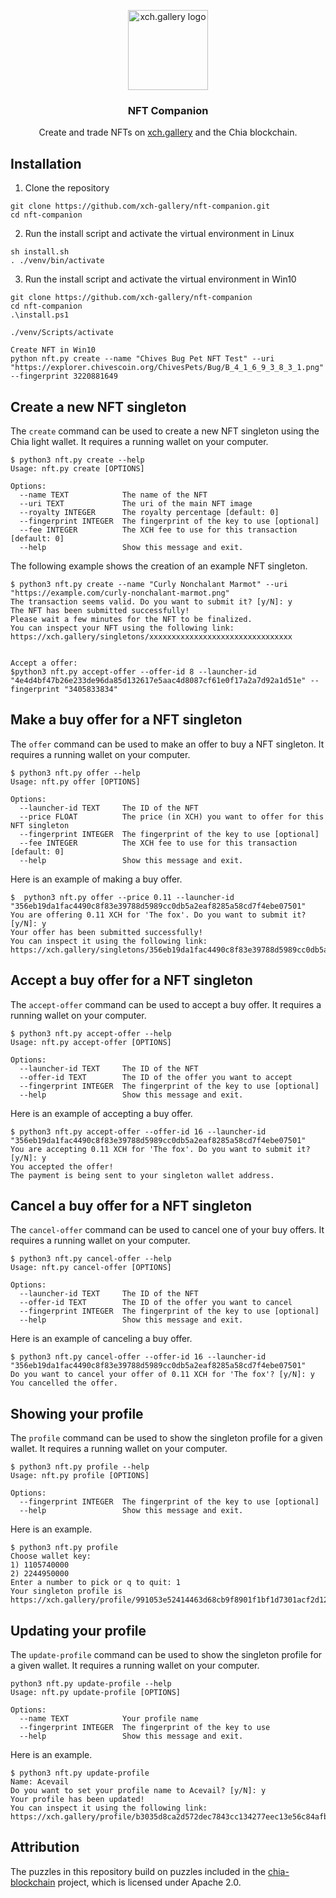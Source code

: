 <p align="center">
  <a href="https://xch.gallery">
    <img src="https://xch.gallery/pflanz_128.png" alt="xch.gallery logo" width="128" height="128">
  </a>
</p>

<h3 align="center">NFT Companion</h3>

<div align="center">
  Create and trade NFTs on <a href="https://xch.gallery">xch.gallery</a> and the Chia blockchain.
</div>

## Installation

1. Clone the repository
```shell
git clone https://github.com/xch-gallery/nft-companion.git
cd nft-companion
```

2. Run the install script and activate the virtual environment in Linux
```shell
sh install.sh
. ./venv/bin/activate
```


3. Run the install script and activate the virtual environment in Win10
```
git clone https://github.com/xch-gallery/nft-companion
cd nft-companion
.\install.ps1

./venv/Scripts/activate

Create NFT in Win10
python nft.py create --name "Chives Bug Pet NFT Test" --uri "https://explorer.chivescoin.org/ChivesPets/Bug/B_4_1_6_9_3_8_3_1.png" --fingerprint 3220881649

```

## Create a new NFT singleton

The `create` command can be used to create a new NFT singleton using the Chia light wallet.
It requires a running wallet on your computer.

```shell
$ python3 nft.py create --help
Usage: nft.py create [OPTIONS]

Options:
  --name TEXT            The name of the NFT
  --uri TEXT             The uri of the main NFT image
  --royalty INTEGER      The royalty percentage [default: 0]
  --fingerprint INTEGER  The fingerprint of the key to use [optional]
  --fee INTEGER          The XCH fee to use for this transaction  [default: 0]
  --help                 Show this message and exit.
```

The following example shows the creation of an example NFT singleton.

```shell
$ python3 nft.py create --name "Curly Nonchalant Marmot" --uri "https://example.com/curly-nonchalant-marmot.png"
The transaction seems valid. Do you want to submit it? [y/N]: y
The NFT has been submitted successfully!
Please wait a few minutes for the NFT to be finalized.
You can inspect your NFT using the following link: https://xch.gallery/singletons/xxxxxxxxxxxxxxxxxxxxxxxxxxxxxxxx


Accept a offer:
$python3 nft.py accept-offer --offer-id 8 --launcher-id "4e4d4bf47b26e233de96da85d132617e5aac4d8087cf61e0f17a2a7d92a1d51e" --fingerprint "3405833834"

```

## Make a buy offer for a NFT singleton

The `offer` command can be used to make an offer to buy a NFT singleton.
It requires a running wallet on your computer.

```shell
$ python3 nft.py offer --help
Usage: nft.py offer [OPTIONS]

Options:
  --launcher-id TEXT     The ID of the NFT
  --price FLOAT          The price (in XCH) you want to offer for this NFT singleton
  --fingerprint INTEGER  The fingerprint of the key to use [optional]
  --fee INTEGER          The XCH fee to use for this transaction  [default: 0]
  --help                 Show this message and exit.
```

Here is an example of making a buy offer.

```shell
$  python3 nft.py offer --price 0.11 --launcher-id "356eb19da1fac4490c8f83e39788d5989cc0db5a2eaf8285a58cd7f4ebe07501"
You are offering 0.11 XCH for 'The fox'. Do you want to submit it? [y/N]: y
Your offer has been submitted successfully!
You can inspect it using the following link: https://xch.gallery/singletons/356eb19da1fac4490c8f83e39788d5989cc0db5a2eaf8285a58cd7f4ebe07501
```

## Accept a buy offer for a NFT singleton

The `accept-offer` command can be used to accept a buy offer.
It requires a running wallet on your computer.

```shell
$ python3 nft.py accept-offer --help
Usage: nft.py accept-offer [OPTIONS]

Options:
  --launcher-id TEXT     The ID of the NFT
  --offer-id TEXT        The ID of the offer you want to accept
  --fingerprint INTEGER  The fingerprint of the key to use [optional]
  --help                 Show this message and exit.
```

Here is an example of accepting a buy offer.

```shell
$ python3 nft.py accept-offer --offer-id 16 --launcher-id "356eb19da1fac4490c8f83e39788d5989cc0db5a2eaf8285a58cd7f4ebe07501"
You are accepting 0.11 XCH for 'The fox'. Do you want to submit it? [y/N]: y
You accepted the offer!
The payment is being sent to your singleton wallet address.
```

## Cancel a buy offer for a NFT singleton

The `cancel-offer` command can be used to cancel one of your buy offers.
It requires a running wallet on your computer.

```shell
$ python3 nft.py cancel-offer --help
Usage: nft.py cancel-offer [OPTIONS]

Options:
  --launcher-id TEXT     The ID of the NFT
  --offer-id TEXT        The ID of the offer you want to cancel
  --fingerprint INTEGER  The fingerprint of the key to use [optional]
  --help                 Show this message and exit.
```

Here is an example of canceling a buy offer.

```shell
$ python3 nft.py cancel-offer --offer-id 16 --launcher-id "356eb19da1fac4490c8f83e39788d5989cc0db5a2eaf8285a58cd7f4ebe07501"
Do you want to cancel your offer of 0.11 XCH for 'The fox'? [y/N]: y
You cancelled the offer.
```

## Showing your profile

The `profile` command can be used to show the singleton profile for a given wallet.
It requires a running wallet on your computer.

```shell
$ python3 nft.py profile --help
Usage: nft.py profile [OPTIONS]

Options:
  --fingerprint INTEGER  The fingerprint of the key to use [optional]
  --help                 Show this message and exit.
```

Here is an example.

```shell
$ python3 nft.py profile
Choose wallet key:
1) 1105740000
2) 2244950000
Enter a number to pick or q to quit: 1
Your singleton profile is https://xch.gallery/profile/991053e52414463d68cb9f8901f1bf1d7301acf2d1203b4fb28e2ea93c48f10b336a56077ac4fd9a591ce514e72beb00
```


## Updating your profile

The `update-profile` command can be used to show the singleton profile for a given wallet.
It requires a running wallet on your computer.

```shell
python3 nft.py update-profile --help
Usage: nft.py update-profile [OPTIONS]

Options:
  --name TEXT            Your profile name
  --fingerprint INTEGER  The fingerprint of the key to use
  --help                 Show this message and exit.
```

Here is an example.

```shell
$ python3 nft.py update-profile
Name: Acevail
Do you want to set your profile name to Acevail? [y/N]: y
Your profile has been updated!
You can inspect it using the following link: https://xch.gallery/profile/b3035d8ca2d572dec7843cc134277eec13e56c84afb2bd41ba78cb5a1b080033177433cfa8973bb5bd583ff55e96f4b4
```

## Attribution

The puzzles in this repository build on puzzles included in the [chia-blockchain](https://github.com/Chia-Network/chia-blockchain) project, which is licensed under Apache 2.0.
